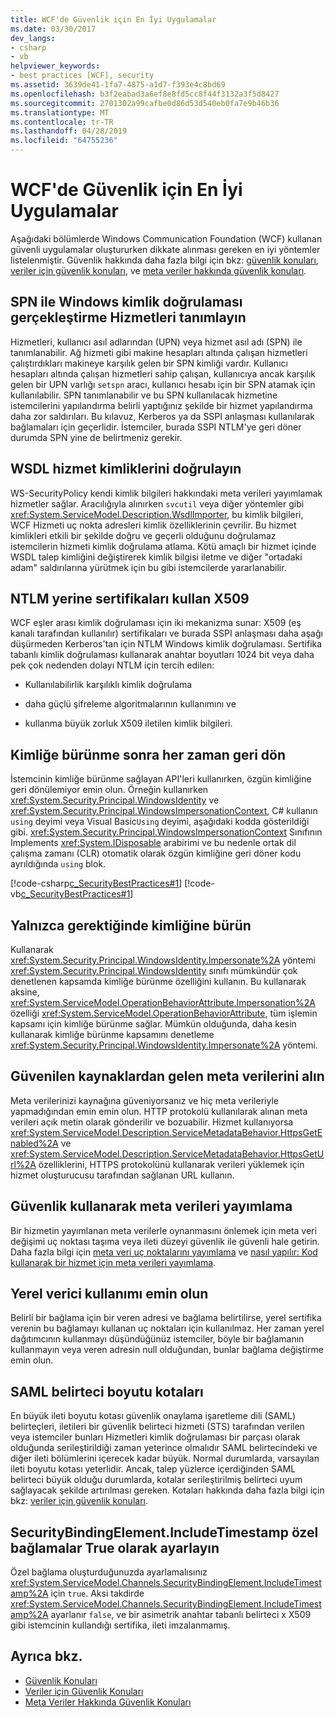 ```yaml
---
title: WCF'de Güvenlik için En İyi Uygulamalar
ms.date: 03/30/2017
dev_langs:
- csharp
- vb
helpviewer_keywords:
- best practices [WCF], security
ms.assetid: 3639de41-1fa7-4875-a1d7-f393e4c8bd69
ms.openlocfilehash: b3f2eabad3a6ef8e8fd5cc8f44f3132a3f5d8427
ms.sourcegitcommit: 2701302a99cafbe0d86d53d540eb0fa7e9b46b36
ms.translationtype: MT
ms.contentlocale: tr-TR
ms.lasthandoff: 04/28/2019
ms.locfileid: "64755236"
---
```

# <a name="best-practices-for-security-in-wcf"></a>WCF'de Güvenlik için En İyi Uygulamalar
Aşağıdaki bölümlerde Windows Communication Foundation (WCF) kullanan güvenli uygulamalar oluştururken dikkate alınması gereken en iyi yöntemler listelenmiştir. Güvenlik hakkında daha fazla bilgi için bkz: [güvenlik konuları](../../../../docs/framework/wcf/feature-details/security-considerations-in-wcf.md), [veriler için güvenlik konuları](../../../../docs/framework/wcf/feature-details/security-considerations-for-data.md), ve [meta veriler hakkında güvenlik konuları](../../../../docs/framework/wcf/feature-details/security-considerations-with-metadata.md).  
  
## <a name="identify-services-performing-windows-authentication-with-spns"></a>SPN ile Windows kimlik doğrulaması gerçekleştirme Hizmetleri tanımlayın  
 Hizmetleri, kullanıcı asıl adlarından (UPN) veya hizmet asıl adı (SPN) ile tanımlanabilir. Ağ hizmeti gibi makine hesapları altında çalışan hizmetleri çalıştırdıkları makineye karşılık gelen bir SPN kimliği vardır. Kullanıcı hesapları altında çalışan hizmetleri sahip çalışan, kullanıcıya ancak karşılık gelen bir UPN varlığı `setspn` aracı, kullanıcı hesabı için bir SPN atamak için kullanılabilir. SPN tanımlanabilir ve bu SPN kullanılacak hizmetine istemcilerini yapılandırma belirli yaptığınız şekilde bir hizmet yapılandırma daha zor saldırıları. Bu kılavuz, Kerberos ya da SSPI anlaşması kullanılarak bağlamaları için geçerlidir.  İstemciler, burada SSPI NTLM'ye geri döner durumda SPN yine de belirtmeniz gerekir.  
  
## <a name="verify-service-identities-in-wsdl"></a>WSDL hizmet kimliklerini doğrulayın  
 WS-SecurityPolicy kendi kimlik bilgileri hakkındaki meta verileri yayımlamak hizmetler sağlar. Aracılığıyla alınırken `svcutil` veya diğer yöntemler gibi <xref:System.ServiceModel.Description.WsdlImporter>, bu kimlik bilgileri, WCF Hizmeti uç nokta adresleri kimlik özelliklerinin çevrilir. Bu hizmet kimlikleri etkili bir şekilde doğru ve geçerli olduğunu doğrulamaz istemcilerin hizmeti kimlik doğrulama atlama. Kötü amaçlı bir hizmet içinde WSDL talep kimliğini değiştirerek kimlik bilgisi iletme ve diğer "ortadaki adam" saldırılarına yürütmek için bu gibi istemcilerde yararlanabilir.  
  
## <a name="use-x509-certificates-instead-of-ntlm"></a>NTLM yerine sertifikaları kullan X509  
 WCF eşler arası kimlik doğrulaması için iki mekanizma sunar: X509 (eş kanalı tarafından kullanılır) sertifikaları ve burada SSPI anlaşması daha aşağı düşürmeden Kerberos'tan için NTLM Windows kimlik doğrulaması.  Sertifika tabanlı kimlik doğrulaması kullanarak anahtar boyutları 1024 bit veya daha pek çok nedenden dolayı NTLM için tercih edilen:  
  
- Kullanılabilirlik karşılıklı kimlik doğrulama  
  
- daha güçlü şifreleme algoritmalarının kullanımını ve  
  
- kullanma büyük zorluk X509 iletilen kimlik bilgileri.  
   
## <a name="always-revert-after-impersonation"></a>Kimliğe bürünme sonra her zaman geri dön  
 İstemcinin kimliğe bürünme sağlayan API'leri kullanırken, özgün kimliğine geri dönülemiyor emin olun. Örneğin kullanırken <xref:System.Security.Principal.WindowsIdentity> ve <xref:System.Security.Principal.WindowsImpersonationContext>, C# kullanın `using` deyimi veya Visual Basic`Using` deyimi, aşağıdaki kodda gösterildiği gibi. <xref:System.Security.Principal.WindowsImpersonationContext> Sınıfının Implements <xref:System.IDisposable> arabirimi ve bu nedenle ortak dil çalışma zamanı (CLR) otomatik olarak özgün kimliğine geri döner kodu ayrıldığında `using` blok.  
  
 [!code-csharp[c_SecurityBestPractices#1](../../../../samples/snippets/csharp/VS_Snippets_CFX/c_securitybestpractices/cs/source.cs#1)]
 [!code-vb[c_SecurityBestPractices#1](../../../../samples/snippets/visualbasic/VS_Snippets_CFX/c_securitybestpractices/vb/source.vb#1)]  
  
## <a name="impersonate-only-as-needed"></a>Yalnızca gerektiğinde kimliğine bürün  
 Kullanarak <xref:System.Security.Principal.WindowsIdentity.Impersonate%2A> yöntemi <xref:System.Security.Principal.WindowsIdentity> sınıfı mümkündür çok denetlenen kapsamda kimliğe bürünme özelliğini kullanın. Bu kullanarak aksine, <xref:System.ServiceModel.OperationBehaviorAttribute.Impersonation%2A> özelliği <xref:System.ServiceModel.OperationBehaviorAttribute>, tüm işlemin kapsamı için kimliğe bürünme sağlar. Mümkün olduğunda, daha kesin kullanarak kimliğe bürünme kapsamını denetleme <xref:System.Security.Principal.WindowsIdentity.Impersonate%2A> yöntemi.  
  
## <a name="obtain-metadata-from-trusted-sources"></a>Güvenilen kaynaklardan gelen meta verilerini alın  
 Meta verilerinizi kaynağına güveniyorsanız ve hiç meta verileriyle yapmadığından emin emin olun. HTTP protokolü kullanılarak alınan meta verileri açık metin olarak gönderilir ve bozuabilir. Hizmet kullanıyorsa <xref:System.ServiceModel.Description.ServiceMetadataBehavior.HttpsGetEnabled%2A> ve <xref:System.ServiceModel.Description.ServiceMetadataBehavior.HttpsGetUrl%2A> özelliklerini, HTTPS protokolünü kullanarak verileri yüklemek için hizmet oluşturucusu tarafından sağlanan URL kullanın.  
  
## <a name="publish-metadata-using-security"></a>Güvenlik kullanarak meta verileri yayımlama  
 Bir hizmetin yayımlanan meta verilerle oynanmasını önlemek için meta veri değişimi uç noktası taşıma veya ileti düzeyi güvenlik ile güvenli hale getirin. Daha fazla bilgi için [meta veri uç noktalarını yayımlama](../../../../docs/framework/wcf/publishing-metadata-endpoints.md) ve [nasıl yapılır: Kod kullanarak bir hizmet için meta verileri yayımlama](../../../../docs/framework/wcf/feature-details/how-to-publish-metadata-for-a-service-using-code.md).  
  
## <a name="ensure-use-of-local-issuer"></a>Yerel verici kullanımı emin olun  
 Belirli bir bağlama için bir veren adresi ve bağlama belirtilirse, yerel sertifika verenin bu bağlamayı kullanan uç noktaları için kullanılmaz. Her zaman yerel dağıtımcının kullanmayı düşündüğünüz istemciler, böyle bir bağlamanın kullanmayın veya veren adresin null olduğundan, bunlar bağlama değiştirme emin olun.  
  
## <a name="saml-token-size-quotas"></a>SAML belirteci boyutu kotaları  
 En büyük ileti boyutu kotası güvenlik onaylama işaretleme dili (SAML) belirteçleri, iletileri bir güvenlik belirteci hizmeti (STS) tarafından verilen veya istemciler bunları Hizmetleri kimlik doğrulaması bir parçası olarak olduğunda serileştirildiği zaman yeterince olmalıdır SAML belirtecindeki ve diğer ileti bölümlerini içerecek kadar büyük. Normal durumlarda, varsayılan ileti boyutu kotası yeterlidir. Ancak, talep yüzlerce içerdiğinden SAML belirteci büyük olduğu durumlarda, kotalar serileştirilmiş belirteci uyum sağlayacak şekilde artırılması gereken. Kotaları hakkında daha fazla bilgi için bkz: [veriler için güvenlik konuları](../../../../docs/framework/wcf/feature-details/security-considerations-for-data.md).  
  
## <a name="set-securitybindingelementincludetimestamp-to-true-on-custom-bindings"></a>SecurityBindingElement.IncludeTimestamp özel bağlamalar True olarak ayarlayın  
 Özel bağlama oluşturduğunuzda ayarlamalısınız <xref:System.ServiceModel.Channels.SecurityBindingElement.IncludeTimestamp%2A> için `true`. Aksi takdirde <xref:System.ServiceModel.Channels.SecurityBindingElement.IncludeTimestamp%2A> ayarlanır `false`, ve bir asimetrik anahtar tabanlı belirteci x X509 gibi istemcinin kullandığı sertifika, ileti imzalanmamış.  
  
## <a name="see-also"></a>Ayrıca bkz.

- [Güvenlik Konuları](../../../../docs/framework/wcf/feature-details/security-considerations-in-wcf.md)
- [Veriler için Güvenlik Konuları](../../../../docs/framework/wcf/feature-details/security-considerations-for-data.md)
- [Meta Veriler Hakkında Güvenlik Konuları](../../../../docs/framework/wcf/feature-details/security-considerations-with-metadata.md)

